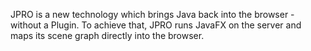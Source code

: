 JPRO is a new technology which brings Java back into the browser - without a Plugin. 
To achieve that, JPRO runs JavaFX on the server and maps its scene graph directly into the browser.